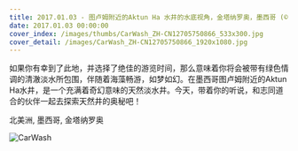 ```yaml
---
title: 2017.01.03 - 图卢姆附近的Aktun Ha 水井的水底视角，金塔纳罗奥，墨西哥 (© Christian Vizl/Tandem Stills + Motion)
date: 2017.01.03 00:00:00
cover_index: /images/thumbs/CarWash_ZH-CN12705750866_533x300.jpg
cover_detail: /images/CarWash_ZH-CN12705750866_1920x1080.jpg
---
```


如果你有幸到了此地，并选择了绝佳的游览时间，那么意味着你将会被带有绿色情调的清澈淡水所包围，伴随着海藻畅游，如梦如幻。在墨西哥图卢姆附近的Aktun
Ha水井，是一个充满着奇幻意味的天然淡水井。今天，带着你的听说，和志同道合的伙伴一起去探索天然井的奥秘吧！

北美洲, 墨西哥, 金塔纳罗奥

![CarWash](/images/CarWash_ZH-CN12705750866_1920x1080.jpg)
